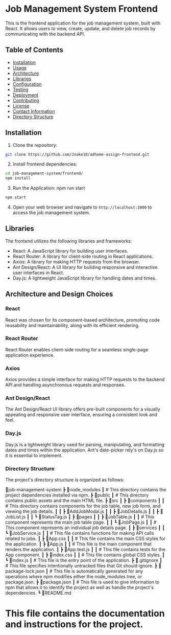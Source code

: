 # Job Management System Frontend

This is the frontend application for the job management system, built with React. It allows users to view, create, update, and delete job records by communicating with the backend API.

## Table of Contents
- [Installation](#installation)
- [Usage](#usage)
- [Architecture](#architecture)
- [Libraries](#libraries)
- [Configuration](#configuration)
- [Testing](#testing)
- [Deployment](#deployment)
- [Contributing](#contributing)
- [License](#license)
- [Contact Information](#contact-information)
- [Directory Structure](#directory-structure)

## Installation
1. Clone the repository: 

```bash
git clone https://github.com/Jsoke18/adhome-assign-frontend.git
```
2. Install frontend dependencies: 

```bash
cd job-management-system/frontend/
npm install
```
3. Run the Application: npm run start 

```bash
npm start
```
4. Open your web browser and navigate to `http://localhost:3000` to access the job management system.

## Libraries
The frontend utilizes the following libraries and frameworks:

- React: A JavaScript library for building user interfaces.
- React Router: A library for client-side routing in React applications.
- Axios: A library for making HTTP requests from the browser.
- Ant Design/React: A UI library for building responsive and interactive user interfaces in React.
- Day.js: A lightweight JavaScript library for handling dates and times.

## Architecture and Design Choices

### React
React was chosen for its component-based architecture, promoting code reusability and maintainability, along with its efficient rendering.

### React Router
React Router enables client-side routing for a seamless single-page application experience.

### Axios
Axios provides a simple interface for making HTTP requests to the backend API and handling asynchronous requests and responses.

### Ant Design/React
The Ant Design/React UI library offers pre-built components for a visually appealing and responsive user interface, ensuring a consistent look and feel.

### Day.js
Day.js is a lightweight library used for parsing, manipulating, and formatting dates and times within the application. Ant's date-picker rely's on Day.js so it is essential to implement. 

### Directory Structure

The project's directory structure is organized as follows:

📂job-management-system
 ┣ 📂node_modules
 ┃ # This directory contains the project dependencies installed via npm.
 ┣ 📂public
 ┃ # This directory contains public assets and the main HTML file.
 ┣ 📂src
 ┃ ┣ 📂components
 ┃ ┃ # This directory contains components for the job table, new job form, and viewing the job details.
 ┃ ┃ ┣ 📜AddJobModal.js
 ┃ ┃ ┣ 📜JobDetails.js
 ┃ ┃ ┣ 📜JobList.js
 ┃ ┃ ┗ 📜StatusTag.js
 ┃ ┣ 📂pages
 ┃ ┃ ┣ 📜JobTable.js
 ┃ ┃ # This component represents the main job table page.
 ┃ ┃ ┗ 📜JobPage.js
 ┃ ┃   # This component represents an individual job details page.
 ┃ ┣ 📂services
 ┃ ┃ ┗ 📜JobService.js
 ┃ ┃   # This file contains functions for making API calls related to jobs.
 ┃ ┣ 📜App.css
 ┃ ┃ # This file contains the main CSS styles for the application.
 ┃ ┣ 📜App.js
 ┃ ┃ # This file is the main component that renders the application.
 ┃ ┣ 📜App.test.js
 ┃ ┃ # This file contains tests for the App component.
 ┃ ┣ 📜index.css
 ┃ ┃ # This file contains global CSS styles.
 ┃ ┗ 📜index.js
 ┃   # This file is the entry point of the application.
 ┣ 📜.gitignore
 ┃ # This file specifies intentionally untracked files that Git should ignore.
 ┣ 📜package-lock.json
 ┃ # This file is automatically generated for any operations where npm modifies either the node_modules tree, or package.json.
 ┣ 📜package.json
 ┃ # This file is used to give information to npm that allows it to identify the project as well as handle the project's dependencies.
 ┗ 📜README.md
   # This file contains the documentation and instructions for the project.